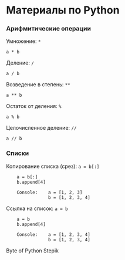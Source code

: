 # Материалы по Python

### Арифмитические операции

Умножение: `*`

`a * b`

Деление: `/`

`a / b`

Возведение в степень: `**`

`a ** b`

Остаток от деления: `%`

`a % b`

Целочисленное деление: `//`

`a // b`

### Списки

Копирование списка (срез): `a = b[:]`

``` b = [1, 2, 3]
    a = b[:]
    b.append[4]

    Console:    a = [1, 2, 3]
                b = [1, 2, 3, 4]
```

Ссылка на список: `a = b`

``` b = [1, 2, 3]
    a = b
    b.append[4]

    Console:    a = [1, 2, 3, 4]
                b = [1, 2, 3, 4]
```

Byte of Python
Stepik
